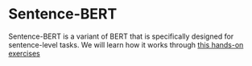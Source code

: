 # Sentence-BERT

Sentence-BERT is a variant of BERT that is specifically designed for sentence-level tasks.
We will learn how it works through [this hands-on exercises](https://github.com/skojaku/Practical-Guide-to-Sentence-Transformers)

